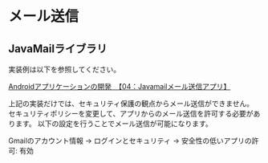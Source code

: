 


# メール送信

## JavaMailライブラリ

実装例は以下を参照してください。

[Androidアプリケーションの開発　【04：Javamailメール送信アプリ】](https://it-engineer-info.com/language/android-app/2142/#toc_id_4)


上記の実装だけでは、セキュリティ保護の観点からメール送信ができません。
セキュリティポリシーを変更して、アプリからのメール送信を許可する必要があります。
以下の設定を行うことでメール送信が可能になります。

Gmailのアカウント情報 -> ログインとセキュリティ -> 安全性の低いアプリの許可: 有効

